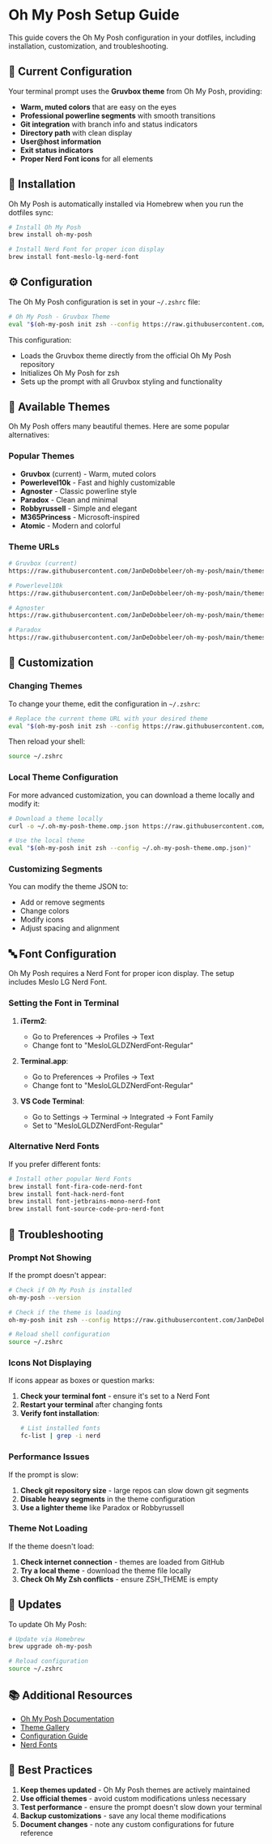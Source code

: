 # Oh My Posh Setup Guide

This guide covers the Oh My Posh configuration in your dotfiles, including installation, customization, and troubleshooting.

## 🎨 Current Configuration

Your terminal prompt uses the **Gruvbox theme** from Oh My Posh, providing:

- **Warm, muted colors** that are easy on the eyes
- **Professional powerline segments** with smooth transitions
- **Git integration** with branch info and status indicators
- **Directory path** with clean display
- **User@host information**
- **Exit status indicators**
- **Proper Nerd Font icons** for all elements

## 🚀 Installation

Oh My Posh is automatically installed via Homebrew when you run the dotfiles sync:

```bash
# Install Oh My Posh
brew install oh-my-posh

# Install Nerd Font for proper icon display
brew install font-meslo-lg-nerd-font
```

## ⚙️ Configuration

The Oh My Posh configuration is set in your `~/.zshrc` file:

```bash
# Oh My Posh - Gruvbox Theme
eval "$(oh-my-posh init zsh --config https://raw.githubusercontent.com/JanDeDobbeleer/oh-my-posh/main/themes/gruvbox.omp.json)"
```

This configuration:
- Loads the Gruvbox theme directly from the official Oh My Posh repository
- Initializes Oh My Posh for zsh
- Sets up the prompt with all Gruvbox styling and functionality

## 🎨 Available Themes

Oh My Posh offers many beautiful themes. Here are some popular alternatives:

### Popular Themes
- **Gruvbox** (current) - Warm, muted colors
- **Powerlevel10k** - Fast and highly customizable
- **Agnoster** - Classic powerline style
- **Paradox** - Clean and minimal
- **Robbyrussell** - Simple and elegant
- **M365Princess** - Microsoft-inspired
- **Atomic** - Modern and colorful

### Theme URLs
```bash
# Gruvbox (current)
https://raw.githubusercontent.com/JanDeDobbeleer/oh-my-posh/main/themes/gruvbox.omp.json

# Powerlevel10k
https://raw.githubusercontent.com/JanDeDobbeleer/oh-my-posh/main/themes/powerlevel10k_lean.omp.json

# Agnoster
https://raw.githubusercontent.com/JanDeDobbeleer/oh-my-posh/main/themes/agnoster.omp.json

# Paradox
https://raw.githubusercontent.com/JanDeDobbeleer/oh-my-posh/main/themes/paradox.omp.json
```

## 🔧 Customization

### Changing Themes

To change your theme, edit the configuration in `~/.zshrc`:

```bash
# Replace the current theme URL with your desired theme
eval "$(oh-my-posh init zsh --config https://raw.githubusercontent.com/JanDeDobbeleer/oh-my-posh/main/themes/theme-name.omp.json)"
```

Then reload your shell:
```bash
source ~/.zshrc
```

### Local Theme Configuration

For more advanced customization, you can download a theme locally and modify it:

```bash
# Download a theme locally
curl -o ~/.oh-my-posh-theme.omp.json https://raw.githubusercontent.com/JanDeDobbeleer/oh-my-posh/main/themes/gruvbox.omp.json

# Use the local theme
eval "$(oh-my-posh init zsh --config ~/.oh-my-posh-theme.omp.json)"
```

### Customizing Segments

You can modify the theme JSON to:
- Add or remove segments
- Change colors
- Modify icons
- Adjust spacing and alignment

## 🔤 Font Configuration

Oh My Posh requires a Nerd Font for proper icon display. The setup includes Meslo LG Nerd Font.

### Setting the Font in Terminal

1. **iTerm2**:
   - Go to Preferences → Profiles → Text
   - Change font to "MesloLGLDZNerdFont-Regular"

2. **Terminal.app**:
   - Go to Preferences → Profiles → Text
   - Change font to "MesloLGLDZNerdFont-Regular"

3. **VS Code Terminal**:
   - Go to Settings → Terminal → Integrated → Font Family
   - Set to "MesloLGLDZNerdFont-Regular"

### Alternative Nerd Fonts

If you prefer different fonts:
```bash
# Install other popular Nerd Fonts
brew install font-fira-code-nerd-font
brew install font-hack-nerd-font
brew install font-jetbrains-mono-nerd-font
brew install font-source-code-pro-nerd-font
```

## 🐛 Troubleshooting

### Prompt Not Showing

If the prompt doesn't appear:

```bash
# Check if Oh My Posh is installed
oh-my-posh --version

# Check if the theme is loading
oh-my-posh init zsh --config https://raw.githubusercontent.com/JanDeDobbeleer/oh-my-posh/main/themes/gruvbox.omp.json

# Reload shell configuration
source ~/.zshrc
```

### Icons Not Displaying

If icons appear as boxes or question marks:

1. **Check your terminal font** - ensure it's set to a Nerd Font
2. **Restart your terminal** after changing fonts
3. **Verify font installation**:
   ```bash
   # List installed fonts
   fc-list | grep -i nerd
   ```

### Performance Issues

If the prompt is slow:

1. **Check git repository size** - large repos can slow down git segments
2. **Disable heavy segments** in the theme configuration
3. **Use a lighter theme** like Paradox or Robbyrussell

### Theme Not Loading

If the theme doesn't load:

1. **Check internet connection** - themes are loaded from GitHub
2. **Try a local theme** - download the theme file locally
3. **Check Oh My Zsh conflicts** - ensure ZSH_THEME is empty

## 🔄 Updates

To update Oh My Posh:

```bash
# Update via Homebrew
brew upgrade oh-my-posh

# Reload configuration
source ~/.zshrc
```

## 📚 Additional Resources

- [Oh My Posh Documentation](https://ohmyposh.dev/)
- [Theme Gallery](https://ohmyposh.dev/docs/themes)
- [Configuration Guide](https://ohmyposh.dev/docs/configuration)
- [Nerd Fonts](https://www.nerdfonts.com/)

## 🎯 Best Practices

1. **Keep themes updated** - Oh My Posh themes are actively maintained
2. **Use official themes** - avoid custom modifications unless necessary
3. **Test performance** - ensure the prompt doesn't slow down your terminal
4. **Backup customizations** - save any local theme modifications
5. **Document changes** - note any custom configurations for future reference
